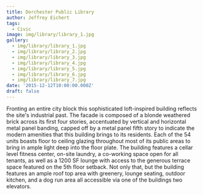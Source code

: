 ```yaml
---
title: Dorchester Public Library
author: Jeffrey Eichert
tags:
  - Civic
image: img/library/library_1.jpg
gallery:
  - img/library/library_1.jpg
  - img/library/library_2.jpg
  - img/library/library_3.jpg
  - img/library/library_4.jpg
  - img/library/library_5.jpg
  - img/library/library_6.jpg
  - img/library/library_7.jpg
date: '2015-12-12T10:00:00.000Z'
draft: false
---
```


Fronting an entire city block this sophisticated loft-inspired building reflects the site's industrial past. The facade is composed of a blonde weathered brick across its first four stories, accentuated by vertical and horizontal metal panel banding, capped off by a metal panel fifth story to indicate the modern amenities that this building brings to its residents. Each of the 54 units boasts floor to ceiling glazing throughout most of its public areas to bring in ample light deep into the floor plate. The building features a cellar level fitness center, on-site laundry, a co-working space open for all tenants, as well as a 1200 SF lounge with access to the generous terrace space featured on the 5th floor setback. Not only that, but the building features an ample roof top area with greenery, lounge seating, outdoor kitchen, and a dog run area all accessible via one of the buildings two elevators.
